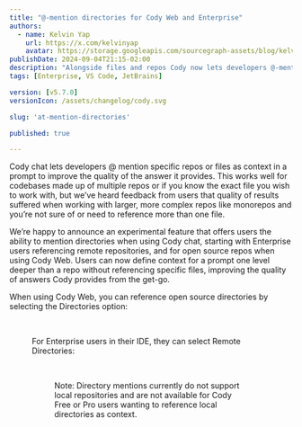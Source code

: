 ```yaml
---
title: "@-mention directories for Cody Web and Enterprise"
authors:
  - name: Kelvin Yap
    url: https://x.com/kelvinyap
    avatar: https://storage.googleapis.com/sourcegraph-assets/blog/kelvin_avatar.png
publishDate: 2024-09-04T21:15-02:00
description: "Alongside files and repos Cody now lets developers @-mention directories as context, making it easier for users working with larger, more complex repos like monorepos to ensure they're including the best context with their prompts."
tags: [Enterprise, VS Code, JetBrains]

version: [v5.7.0]
versionIcon: /assets/changelog/cody.svg

slug: 'at-mention-directories'

published: true

---
```


Cody chat lets developers @ mention specific repos or files as context in a prompt to improve the quality of the answer it provides. This works well for codebases made up of multiple repos or if you know the exact file you wish to work with, but we’ve heard feedback from users that quality of results suffered when working with larger, more complex repos like monorepos and you’re not sure of or need to reference more than one file.

We’re happy to announce an experimental feature that offers users the ability to mention directories when using Cody chat, starting with Enterprise users referencing remote repositories, and for open source repos when using Cody Web. Users can now define context for a prompt one level deeper than a repo without referencing specific files, improving the quality of answers Cody provides from the get-go.

When using Cody Web, you can reference open source directories by selecting the Directories option:

<Figure
  src="https://storage.googleapis.com/sourcegraph-assets/changelog/at-mention-directories/at-mention-directories.png"
  alt="@-mention directories as context when using Cody chat"
/>
<br />

For Enterprise users in their IDE, they can select Remote Directories:

<Figure
  src="https://storage.googleapis.com/sourcegraph-assets/changelog/at-mention-directories/at-mention-remote-directory.png"
  alt="@-mention directories as context in the IDE for Enterprise users"
/>
<br />

Note: Directory mentions currently do not support local repositories and are not available for Cody Free or Pro users wanting to reference local directories as context.
